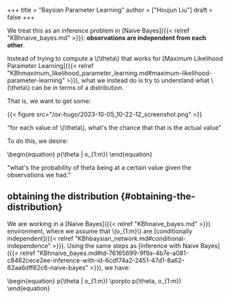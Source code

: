 +++
title = "Baysian Parameter Learning"
author = ["Houjun Liu"]
draft = false
+++

We treat this as an inference problem in [Naive Bayes]({{< relref "KBhnaive_bayes.md" >}}): **observations are independent from each other**.

Instead of trying to compute a \\(\theta\\) that works for [Maximum Likelihood Parameter Learning]({{< relref "KBhmaximum_likelihood_parameter_learning.md#maximum-likelihood-parameter-learning" >}}), what we instead do is try to understand what \\(\theta\\) can be in terms of a distribution.

That is, we want to get some:

{{< figure src="/ox-hugo/2023-10-05_10-22-12_screenshot.png" >}}

"for each value of \\(\theta\\), what's the chance that that is the actual value"

To do this, we desire:

\begin{equation}
p(\theta | o\_{1:m})
\end{equation}

"what's the probability of theta being at a certain value given the observations we had."


## obtaining the distribution {#obtaining-the-distribution}

We are working in a [Naive Bayes]({{< relref "KBhnaive_bayes.md" >}}) environment, where we assume that \\(o\_{1:m}\\) are [conditionally independent]({{< relref "KBhbaysian_network.md#conditional-independence" >}}). Using the same steps as [inference with Naive Bayes]({{< relref "KBhnaive_bayes.md#id-76165699-9f9a-4b7e-a081-c8462cece2ee-inference-with-id-6cdf74a2-2451-47d1-8a62-62aa6dff62c6-naive-bayes" >}}), we have:

\begin{equation}
p(\theta | o\_{1:m}) \porpto p(\theta, o\_{1:m})
\end{equation}
